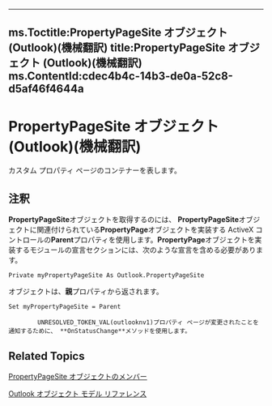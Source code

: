 

---
ms.Toctitle:PropertyPageSite オブジェクト (Outlook)(機械翻訳)
title:PropertyPageSite オブジェクト (Outlook)(機械翻訳)
ms.ContentId:cdec4b4c-14b3-de0a-52c8-d5af46f4644a
---
# PropertyPageSite オブジェクト (Outlook)(機械翻訳)




カスタム プロパティ ページのコンテナーを表します。

## 注釈
**PropertyPageSite**オブジェクトを取得するのには、 **PropertyPageSite**オブジェクトに関連付けられている**PropertyPage**オブジェクトを実装する ActiveX コントロールの**Parent**プロパティを使用します。**PropertyPage**オブジェクトを実装するモジュールの宣言セクションには、次のような宣言を含める必要があります。

```vba
Private myPropertyPageSite As Outlook.PropertyPageSite
```




オブジェクトは、**親**プロパティから返されます。

```vba
Set myPropertyPageSite = Parent
```





            UNRESOLVED_TOKEN_VAL(outlooknv1)プロパティ ページが変更されたことを通知するために、 **OnStatusChange**メソッドを使用します。



## Related Topics

[PropertyPageSite オブジェクトのメンバー](a234fd2e-e6b1-8822-7676-8b7df395fe7d.md)

[Outlook オブジェクト モデル リファレンス](73221b13-d8d8-99b8-3394-b95dbbfd5ddc.md)




